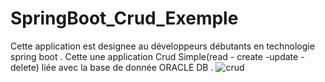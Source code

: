 # SpringBoot_Crud_Exemple

Cette application est designee au développeurs débutants en technologie spring boot .
Cette une application Crud Simple(read - create -update - delete) liée avec la base de donnée ORACLE DB .
![crud](https://user-images.githubusercontent.com/66176142/160201041-ded7117f-7c07-4fe4-a51d-d24f4cabb070.PNG)
